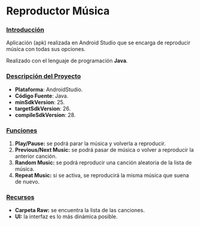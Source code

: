 # Reproductor Música

### <u>Introducción</u>

Aplicación (apk) realizada en Android Studio que se encarga de reproducir música con todas sus opciones.

Realizado con el lenguaje de programación **Java**.

### <u>Descripción del Proyecto</u>

- **Plataforma**: AndroidStudio.
- **Código Fuente**: Java.
- **minSdkVersion**: 25.
- **targetSdkVersion**: 26.
- **compileSdkVersion**: 28.

### <u>Funciones</u>

1. **Play/Pause:** se podrá parar la música y volverla a reproducir.
2. **Previous/Next Music:** se podrá pasar de música o volver a reproducir la anterior canción.
3. **Random Music:** se podrá reproducir una canción aleatoria de la lista de música.
4. **Repeat Music:** si se activa, se reproducirá la misma música que suena de nuevo.

### <u>Recursos</u>

- **Carpeta Raw:** se encuentra la lista de las canciones.
- **UI:** la interfaz es lo más dinámica posible.